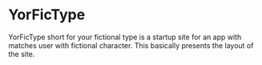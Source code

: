 # YorFicType
YorFicType short for your fictional type is a startup site for an app with matches user with fictional character. This basically presents the layout of the site.
